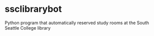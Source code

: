 # ssclibrarybot

Python program that automatically reserved study rooms at the South Seattle College library

